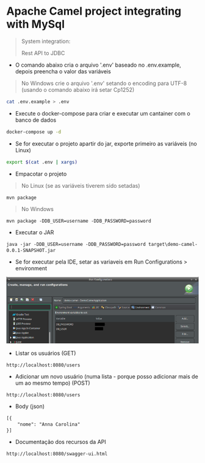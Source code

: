 # Apache Camel project integrating with MySql

> System integration:
>
> Rest API to JDBC
>

- O comando abaixo cria o arquivo '.env' baseado no .env.example, depois preencha o valor das variáveis

> No Windows crie o arquivo '.env' setando o encoding para UTF-8 (usando o comando abaixo irá setar Cp1252)

```bash
cat .env.example > .env
```

- Execute o docker-compose para criar e executar um cantainer com o banco de dados

```bash
docker-compose up -d
```

- Se for executar o projeto apartir do jar, exporte primeiro as variáveis (no Linux)

```bash
export $(cat .env | xargs)
```

- Empacotar o projeto

> No Linux (se as variáveis tiverem sido setadas)

```
mvn package
```

> No Windows


```
mvn package -DDB_USER=username -DDB_PASSWORD=password
```

- Executar o JAR

```
java -jar -DDB_USER=username -DDB_PASSWORD=password target\demo-camel-0.0.1-SNAPSHOT.jar
```

- Se for executar pela IDE, setar as variaveis em Run Configurations > environment

![Variaveis no Run configurations](./images/definir_variaveis_na_IDE.png)

- Listar os usuários (GET)

```
http://localhost:8080/users
```

- Adicionar um novo usuário (numa lista - porque posso adicionar mais de um ao mesmo tempo) (POST)

```
http://localhost:8080/users
```

- Body (json)

```
[{
    "nome": "Anna Carolina"
}]
```

- Documentação dos recursos da API

```
http://localhost:8080/swagger-ui.html
```

